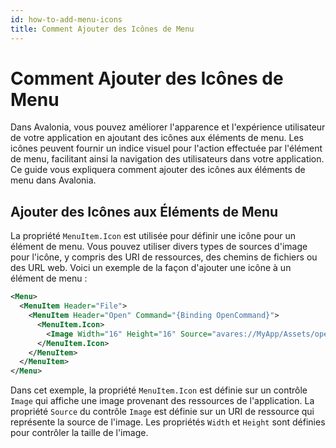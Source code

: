 ```yaml
---
id: how-to-add-menu-icons
title: Comment Ajouter des Icônes de Menu
---
```



# Comment Ajouter des Icônes de Menu

Dans Avalonia, vous pouvez améliorer l'apparence et l'expérience utilisateur de votre application en ajoutant des icônes aux éléments de menu. Les icônes peuvent fournir un indice visuel pour l'action effectuée par l'élément de menu, facilitant ainsi la navigation des utilisateurs dans votre application. Ce guide vous expliquera comment ajouter des icônes aux éléments de menu dans Avalonia.

## Ajouter des Icônes aux Éléments de Menu

La propriété `MenuItem.Icon` est utilisée pour définir une icône pour un élément de menu. Vous pouvez utiliser divers types de sources d'image pour l'icône, y compris des URI de ressources, des chemins de fichiers ou des URL web. Voici un exemple de la façon d'ajouter une icône à un élément de menu :

```xml
<Menu>
  <MenuItem Header="File">
    <MenuItem Header="Open" Command="{Binding OpenCommand}">
      <MenuItem.Icon>
        <Image Width="16" Height="16" Source="avares://MyApp/Assets/open_icon.png" />
      </MenuItem.Icon>
    </MenuItem>
  </MenuItem>
</Menu>
```

Dans cet exemple, la propriété `MenuItem.Icon` est définie sur un contrôle `Image` qui affiche une image provenant des ressources de l'application. La propriété `Source` du contrôle `Image` est définie sur un URI de ressource qui représente la source de l'image. Les propriétés `Width` et `Height` sont définies pour contrôler la taille de l'image.
